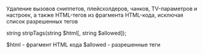 Удаление вызовов сниппетов, плейсхолдеров, чанков, TV-параметров и настроек, а также HTML-тегов из фрагмента HTML-кода, исключая список разрешенных тегов

string stripTags(string $html[, string $allowed]);

$html - фрагмент HTML кода
$allowed - разрешенные теги